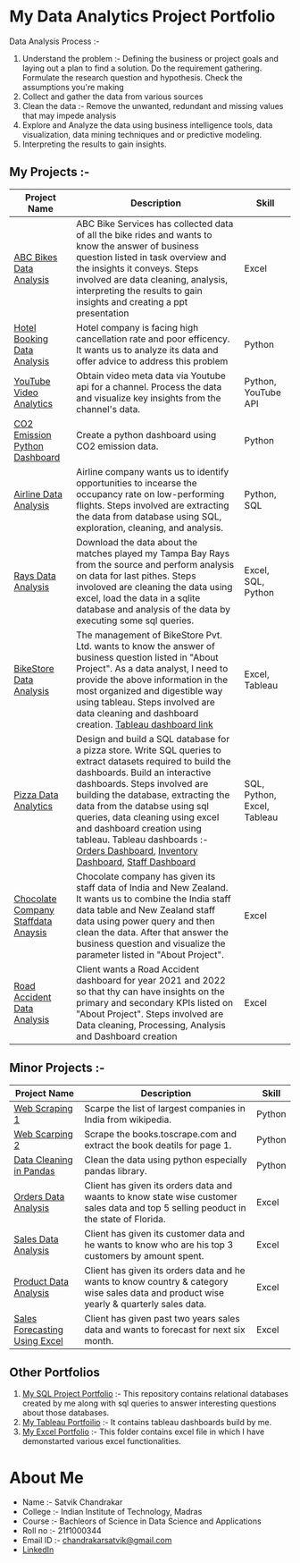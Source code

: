 # My Data Analytics Project Portfolio

Data Analysis Process :- 

1. Understand the problem :- Defining the business or project goals and laying out a plan to find a solution. Do the requirement gathering. Formulate the research question and hypothesis. Check the assumptions you're making
2. Collect and gather the data from various sources
3. Clean the data :- Remove the unwanted, redundant and missing values that may impede analysis
4. Explore and Analyze the data using business intelligence tools, data visualization, data mining techniques and or predictive modeling. 
5. Interpreting the results to gain insights.

## My Projects :- 

Project Name  | Description | Skill
------------- | ------------- | -------------
[ABC Bikes Data Analysis](https://drive.google.com/drive/folders/1m7moZaa7SrJI2guurc6NQOyAsZy9KlML?usp=drive_link)  | ABC Bike Services has collected data of all the bike rides and wants to know the answer of business question listed in task overview and the insights it conveys. Steps involved are data cleaning, analysis, interpreting the results to gain insights and creating a ppt presentation | Excel
[Hotel Booking Data Analysis](https://drive.google.com/drive/folders/1uk-_853zTvwAe8plp4xp07-NHrqGjGpB?usp=drive_link)  | Hotel company is facing high cancellation rate and poor efficency. It wants us to analyze its data and offer advice to address this problem | Python
[YouTube Video Analytics](https://drive.google.com/drive/folders/1rrpLnU3-bK-2lmZXZJml_onsYOIu33zn?usp=drive_link)  | Obtain video meta data via Youtube api for a channel. Process the data and visualize key insights from the channel's data. | Python, YouTube API
[CO2 Emission Python Dashboard](https://drive.google.com/drive/folders/1hjv5IRCBiyJnzmSUZDCOJjvaL_LtB2Xe?usp=drive_link)  | Create a python dashboard using CO2 emission data. | Python
[Airline Data Analysis](https://drive.google.com/drive/folders/1p8dTp9YOiLQ8O9IPTt25KeYP6OtbKteB?usp=drive_link) | Airline company wants us to identify opportunities to incearse the occupancy rate on low-performing flights. Steps involved are extracting the data from database using SQL, exploration, cleaning, and analysis. | Python, SQL
[Rays Data Analysis](https://github.com/Satvik-ai/Rays_Data_Analysis_SQL_Excel) | Download the data about the matches played my Tampa Bay Rays from the source and perform analysis on data for last pithes. Steps involoved are cleaning the data using excel, load the data in a sqlite database and analysis of the data by executing some sql queries. | Excel, SQL, Python
[BikeStore Data Analysis](https://drive.google.com/drive/folders/1Mp4RT3PX4pGL4VdEI1xPJWekTgbqTzzm?usp=drive_link) | The management of BikeStore Pvt. Ltd. wants to know the answer of business question listed in "About Project". As a data analyst, I need to provide the above information in the most organized and digestible way using tableau. Steps involved are data cleaning and dashboard creation. [Tableau dashboard link](https://public.tableau.com/views/BikeStoresDashboard_16902159559810/Dashboard1?:language=en-US&:display_count=n&:origin=viz_share_link ) | Excel, Tableau
[Pizza Data Analytics](https://drive.google.com/drive/folders/1013hNGet2-3LX2lqLc4GcrxBs4RkN4-M?usp=drive_link) | Design and build a SQL database for a pizza store. Write SQL queries to extract datasets required to build the dashboards. Build an interactive dashboards. Steps involved are building the database, extracting the data from the databse using sql queries, data cleaning using excel and dashboard creation using tableau. Tableau dashboards :- [Orders Dashboard](https://public.tableau.com/views/PizzaOrderActivityDashboard/OrderActivityDashboard?:language=en-GB&:display_count=n&:origin=viz_share_link), [Inventory Dashboard](https://public.tableau.com/shared/XFT5Z8BQX?:display_count=n&:origin=viz_share_link), [Staff Dashboard](https://public.tableau.com/views/PizzaStoreStaffDashboard/StaffDashboard?:language=en-GB&:display_count=n&:origin=viz_share_link) | SQL, Python, Excel, Tableau
[Chocolate Company Staffdata Anaysis](https://drive.google.com/drive/folders/1_fb2uE7lzs3ARb4IKvvmY5H1Yk_4diAJ?usp=drive_link) | Chocolate company has given its staff data of India and New Zealand. It wants us to combine the India staff data table and New Zealand staff data using power query and then clean the data. After that answer the business question and visualize the parameter listed in "About Project". | Excel
[Road Accident Data Analysis](https://drive.google.com/drive/folders/1w1vwUxEVoISFVUegOpEEAtM3lNPUMT6m?usp=drive_link) | Client wants a Road Accident dashboard for year 2021 and 2022 so that thy can have insights on the primary and secondary KPIs listed on "About Project". Steps involved are Data cleaning, Processing, Analysis and Dashboard creation | Excel

## Minor Projects :- 

Project Name  | Description | Skill
------------- | ------------- | -------------
[Web Scraping 1](https://colab.research.google.com/drive/1RsdGCWn6ncF2l-t4760mmdNcLq4vqPav?usp=drive_link) | Scarpe the list of largest companies in India from wikipedia. | Python
[Web Scarping 2](https://colab.research.google.com/drive/14LnV9HrSPnYNSISJByoExTtzwOsSAhoR?usp=drive_link) | Scrape the books.toscrape.com and extract the book deatils for page 1. | Python
[Data Cleaning in Pandas](https://drive.google.com/drive/folders/1b4jCOaQbl8JqKLsestDHIcjnOthJWPNR?usp=drive_link) | Clean the data using python especially pandas library. | Python
[Orders Data Analysis](https://docs.google.com/spreadsheets/d/1JvKfibk9edzbHVAUsc-i9VvLihdSd33U/edit?usp=drive_link&ouid=103961194299347237166&rtpof=true&sd=true) | Client has given its orders data and waants to know state wise customer sales data and top 5 selling peoduct in the state of Florida. | Excel
[Sales Data Analysis](https://docs.google.com/spreadsheets/d/1N-TXhQ9_l37_-GWNwbWfFdgtkbadVrO0/edit?usp=drive_link&ouid=103961194299347237166&rtpof=true&sd=true) | Client has given its customer data and he wants to know who are his top 3 customers by amount spent. | Excel
[Product Data Analysis](https://docs.google.com/spreadsheets/d/1lw4EJkOq2tOW4_b_MfP51GhY1aZNBpnt/edit?usp=drive_link&ouid=103961194299347237166&rtpof=true&sd=true) | Client has given its orders data and he wants to know country & category wise sales data and product wise yearly & quarterly sales data. | Excel
[Sales Forecasting Using Excel](https://docs.google.com/spreadsheets/d/1Dhs3_Zb_qYtrWYOnNBZ8lgmpYPA58hVj/edit?usp=drive_link&ouid=103961194299347237166&rtpof=true&sd=true) | Client has given past two years sales data and wants to forecast for next six month. | Excel

## Other Portfolios

1. [My SQL Project Portfolio](https://github.com/Satvik-ai/My-SQL-Portfolio) :- This repository contains relational databases created by me along with sql queries to answer interesting questions about those databases.
2. [My Tableau Portfoilio](https://public.tableau.com/app/profile/satvik.chandrakar) :- It contains tableau dashboards build by me.
3. [My Excel Portfolio](https://drive.google.com/drive/folders/1nQXBYnwDDbeuClViMKWrdLhsYLX2IG4Z?usp=drive_link) :- This folder contains excel file in which I have demonstarted various excel functionalities.

# About Me 
- Name :- Satvik Chandrakar
- College :- Indian Institute of Technology, Madras
- Course :- Bachleors of Science in Data Science and Applications
- Roll no :- 21f1000344
- Email ID :- chandrakarsatvik@gmail.com
- [LinkedIn](https://www.linkedin.com/in/satvik-chandrakar-4008471ba) 
